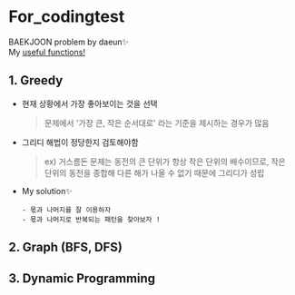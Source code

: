 # For_codingtest
BAEKJOON problem by daeun✨        
My [useful functions!](https://daeun-computer-uneasy.tistory.com/42) 



## 1. Greedy 

- 현재 상황에서 가장 좋아보이는 것을 선택 

  > 문제에서 '가장 큰, 작은 순서대로' 라는 기준을 제시하는 경우가 많음 

- 그리디 해법이 정당한지 검토해야함 
  > ex) 거스름돈 문제는 동전의 큰 단위가 항상 작은 단위의 배수이므로, 작은 단위의 동전을 종합해 다른 해가 나올 수 없기 때문에 그리디가 성립 

- My solution✨   

      - 몫과 나머지를 잘 이용하자 
      - 몫과 나머지로 반복되는 패턴을 찾아보자 ! 


## 2. Graph (BFS, DFS) 


## 3. Dynamic Programming 

